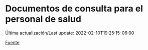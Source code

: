 # Documentos de consulta para el personal de salud

Última actualización/Last update: 2022-02-10T19:25:15-06:00

 [Fuente](https://coronavirus.gob.mx/personal-de-salud/documentos-de-consulta/)

